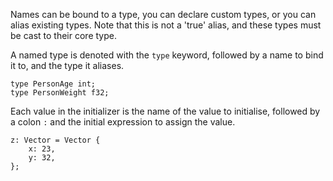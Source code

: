 Names can be bound to a type, you can declare custom types, or you can alias
existing types. Note that this is not a 'true' alias, and these types must be
cast to their core type.

A named type is denoted with the `type` keyword, followed by a name to bind it
to, and the type it aliases.

    type PersonAge int;
    type PersonWeight f32;
    
Each value in the initializer is the name of the value to initialise, followed by a colon `:` and the initial expression to assign the value. 

```
z: Vector = Vector {
    x: 23,
    y: 32,
};
```